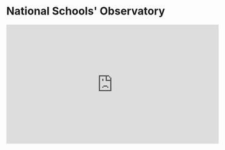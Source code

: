 # National Schools' Observatory

<iframe src="https://www.youtube.com/watch?v=1TgS6u3pS0E" width="560" height="315" frameborder="0"> </iframe>
